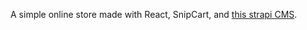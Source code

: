 A simple online store made with React, SnipCart, and [this strapi CMS](https://github.com/davidkavanaugh/strapi-cms).